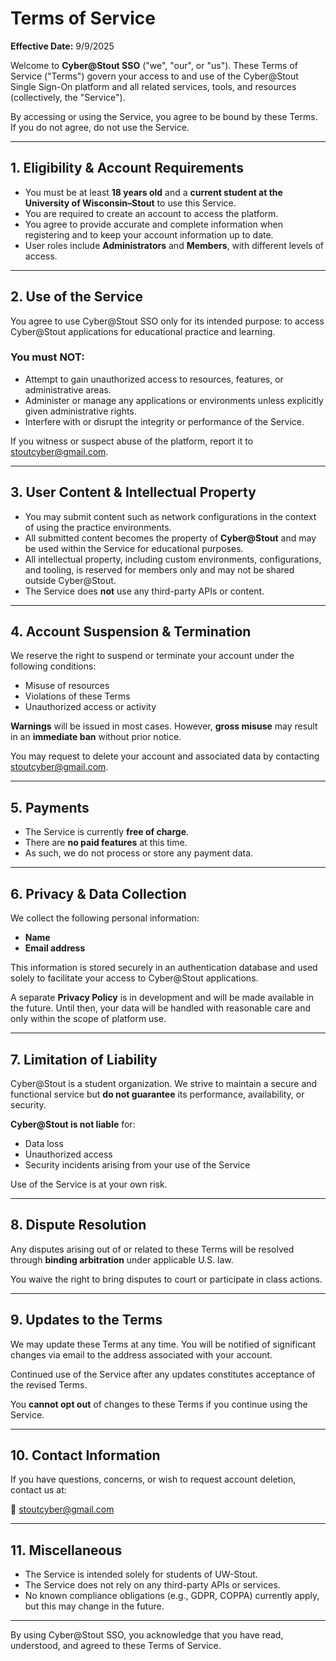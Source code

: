 # Terms of Service

**Effective Date:** 9/9/2025

Welcome to **Cyber@Stout SSO** ("we", "our", or "us"). These Terms of Service ("Terms") govern your access to and use of the Cyber@Stout Single Sign-On platform and all related services, tools, and resources (collectively, the "Service").

By accessing or using the Service, you agree to be bound by these Terms. If you do not agree, do not use the Service.

---

## 1. Eligibility & Account Requirements

- You must be at least **18 years old** and a **current student at the University of Wisconsin–Stout** to use this Service.
- You are required to create an account to access the platform.
- You agree to provide accurate and complete information when registering and to keep your account information up to date.
- User roles include **Administrators** and **Members**, with different levels of access.

---

## 2. Use of the Service

You agree to use Cyber@Stout SSO only for its intended purpose: to access Cyber@Stout applications for educational practice and learning.

### You must NOT:
- Attempt to gain unauthorized access to resources, features, or administrative areas.
- Administer or manage any applications or environments unless explicitly given administrative rights.
- Interfere with or disrupt the integrity or performance of the Service.

If you witness or suspect abuse of the platform, report it to [stoutcyber@gmail.com](mailto:stoutcyber@gmail.com).

---

## 3. User Content & Intellectual Property

- You may submit content such as network configurations in the context of using the practice environments.
- All submitted content becomes the property of **Cyber@Stout** and may be used within the Service for educational purposes.
- All intellectual property, including custom environments, configurations, and tooling, is reserved for members only and may not be shared outside Cyber@Stout.
- The Service does **not** use any third-party APIs or content.

---

## 4. Account Suspension & Termination

We reserve the right to suspend or terminate your account under the following conditions:
- Misuse of resources
- Violations of these Terms
- Unauthorized access or activity

**Warnings** will be issued in most cases. However, **gross misuse** may result in an **immediate ban** without prior notice.

You may request to delete your account and associated data by contacting [stoutcyber@gmail.com](mailto:stoutcyber@gmail.com).

---

## 5. Payments

- The Service is currently **free of charge**.
- There are **no paid features** at this time.
- As such, we do not process or store any payment data.

---

## 6. Privacy & Data Collection

We collect the following personal information:
- **Name**
- **Email address**

This information is stored securely in an authentication database and used solely to facilitate your access to Cyber@Stout applications.

A separate **Privacy Policy** is in development and will be made available in the future. Until then, your data will be handled with reasonable care and only within the scope of platform use.

---

## 7. Limitation of Liability

Cyber@Stout is a student organization. We strive to maintain a secure and functional service but **do not guarantee** its performance, availability, or security.

**Cyber@Stout is not liable** for:
- Data loss
- Unauthorized access
- Security incidents arising from your use of the Service

Use of the Service is at your own risk.

---

## 8. Dispute Resolution

Any disputes arising out of or related to these Terms will be resolved through **binding arbitration** under applicable U.S. law.

You waive the right to bring disputes to court or participate in class actions.

---

## 9. Updates to the Terms

We may update these Terms at any time. You will be notified of significant changes via email to the address associated with your account.

Continued use of the Service after any updates constitutes acceptance of the revised Terms.

You **cannot opt out** of changes to these Terms if you continue using the Service.

---

## 10. Contact Information

If you have questions, concerns, or wish to request account deletion, contact us at:

📧 [stoutcyber@gmail.com](mailto:stoutcyber@gmail.com)

---

## 11. Miscellaneous

- The Service is intended solely for students of UW-Stout.
- The Service does not rely on any third-party APIs or services.
- No known compliance obligations (e.g., GDPR, COPPA) currently apply, but this may change in the future.

---

By using Cyber@Stout SSO, you acknowledge that you have read, understood, and agreed to these Terms of Service.
